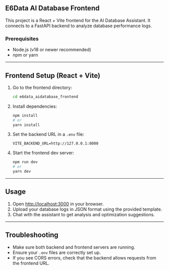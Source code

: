 ## E6Data AI Database Frontend

This project is a React + Vite frontend for the AI Database Assistant. It connects to a FastAPI backend to analyze database performance logs.

### Prerequisites

- Node.js (v18 or newer recommended)
- npm or yarn

---

## Frontend Setup (React + Vite)

1. Go to the frontend directory:

   ```sh
   cd e6data_aidatabase_frontend
   ```

2. Install dependencies:

   ```sh
   npm install
   # or
   yarn install
   ```

3. Set the backend URL in a `.env` file:

   ```env
   VITE_BACKEND_URL=http://127.0.0.1:8000
   ```

4. Start the frontend dev server:

   ```sh
   npm run dev
   # or
   yarn dev
   ```

---

## Usage

1. Open [http://localhost:3000](http://localhost:3000) in your browser.
2. Upload your database logs in JSON format using the provided template.
3. Chat with the assistant to get analysis and optimization suggestions.

---

## Troubleshooting

- Make sure both backend and frontend servers are running.
- Ensure your `.env` files are correctly set up.
- If you see CORS errors, check that the backend allows requests from the frontend URL.
